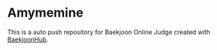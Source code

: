 # Amymemine
This is a auto push repository for Baekjoon Online Judge created with [BaekjoonHub](https://github.com/BaekjoonHub/BaekjoonHub).
